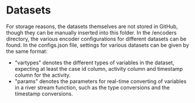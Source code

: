 # Datasets
For storage reasons, the datasets themselves are not stored in GitHub, though they can be manually inserted into this folder. In the /encoders directory, the various encoder configurations for different datasets can be found. In the configs.json file, settings for various datasets can be given by the same format: 

- "vartypes" denotes the different types of variables in the dataset, expecting at least the case id column, activity column and timestamp column for the activity.
- "params" denotes the parameters for real-time converting of variables in a river stream function, such as the type conversions and the timestamp conversions.
